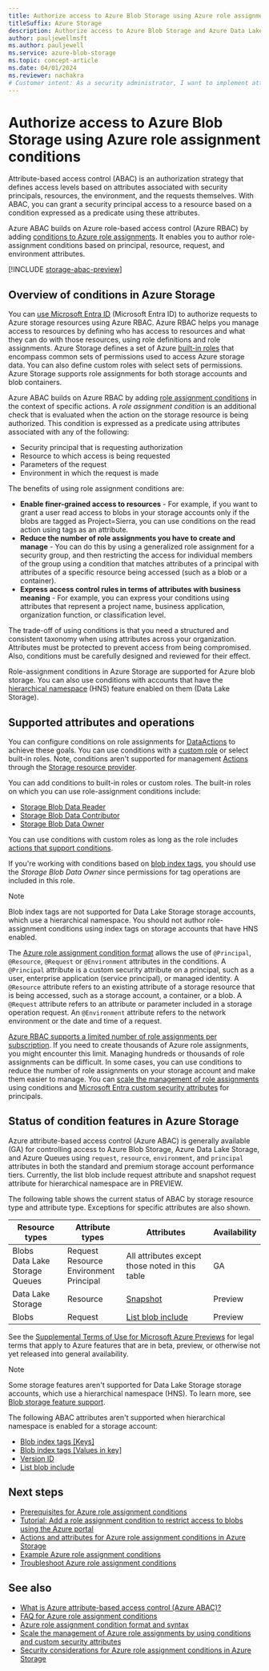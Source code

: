 ```yaml
---
title: Authorize access to Azure Blob Storage using Azure role assignment conditions
titleSuffix: Azure Storage
description: Authorize access to Azure Blob Storage and Azure Data Lake Storage using Azure role assignment conditions and Azure attribute-based access control (Azure ABAC). Define conditions on role assignments using Blob Storage attributes.
author: pauljewellmsft
ms.author: pauljewell
ms.service: azure-blob-storage
ms.topic: concept-article
ms.date: 04/01/2024
ms.reviewer: nachakra
# Customer intent: As a security administrator, I want to implement attribute-based access control on Azure Blob Storage, so that I can fine-tune access permissions based on specific attributes and conditions for enhanced security management and streamlined role assignments.
---
```


# Authorize access to Azure Blob Storage using Azure role assignment conditions

Attribute-based access control (ABAC) is an authorization strategy that defines access levels based on attributes associated with security principals, resources, the environment, and the requests themselves. With ABAC, you can grant a security principal access to a resource based on a condition expressed as a predicate using these attributes.

Azure ABAC builds on Azure role-based access control (Azure RBAC) by adding [conditions to Azure role assignments](../../role-based-access-control/conditions-overview.md). It enables you to author role-assignment conditions based on principal, resource, request, and environment attributes.

[!INCLUDE [storage-abac-preview](../../../includes/storage-abac-preview.md)]

## Overview of conditions in Azure Storage

You can [use Microsoft Entra ID](../common/authorize-data-access.md) (Microsoft Entra ID) to authorize requests to Azure storage resources using Azure RBAC. Azure RBAC helps you manage access to resources by defining who has access to resources and what they can do with those resources, using role definitions and role assignments. Azure Storage defines a set of Azure [built-in roles](../../role-based-access-control/built-in-roles.md#storage) that encompass common sets of permissions used to access Azure storage data. You can also define custom roles with select sets of permissions. Azure Storage supports role assignments for both storage accounts and blob containers.

Azure ABAC builds on Azure RBAC by adding [role assignment conditions](../../role-based-access-control/conditions-overview.md) in the context of specific actions. A *role assignment condition* is an additional check that is evaluated when the action on the storage resource is being authorized. This condition is expressed as a predicate using attributes associated with any of the following:

- Security principal that is requesting authorization
- Resource to which access is being requested
- Parameters of the request
- Environment in which the request is made

The benefits of using role assignment conditions are:

- **Enable finer-grained access to resources** - For example, if you want to grant a user read access to blobs in your storage accounts only if the blobs are tagged as Project=Sierra, you can use conditions on the read action using tags as an attribute.
- **Reduce the number of role assignments you have to create and manage** - You can do this by using a generalized role assignment for a security group, and then restricting the access for individual members of the group using a condition that matches attributes of a principal with attributes of a specific resource being accessed (such as a blob or a container).
- **Express access control rules in terms of attributes with business meaning** - For example, you can express your conditions using attributes that represent a project name, business application, organization function, or classification level.

The trade-off of using conditions is that you need a structured and consistent taxonomy when using attributes across your organization. Attributes must be protected to prevent access from being compromised. Also, conditions must be carefully designed and reviewed for their effect.

Role-assignment conditions in Azure Storage are supported for Azure blob storage. You can also use conditions with accounts that have the [hierarchical namespace](data-lake-storage-namespace.md) (HNS) feature enabled on them (Data Lake Storage).

## Supported attributes and operations

You can configure conditions on role assignments for [DataActions](../../role-based-access-control/role-definitions.md#dataactions) to achieve these goals. You can use conditions with a [custom role](../../role-based-access-control/custom-roles.md) or select built-in roles. Note, conditions aren't supported for management [Actions](../../role-based-access-control/role-definitions.md#actions) through the [Storage resource provider](/rest/api/storagerp).

You can add conditions to built-in roles or custom roles. The built-in roles on which you can use role-assignment conditions include:

- [Storage Blob Data Reader](../../role-based-access-control/built-in-roles.md#storage-blob-data-reader)
- [Storage Blob Data Contributor](../../role-based-access-control/built-in-roles.md#storage-blob-data-contributor)
- [Storage Blob Data Owner](../../role-based-access-control/built-in-roles.md#storage-blob-data-owner)

You can use conditions with custom roles as long as the role includes [actions that support conditions](storage-auth-abac-attributes.md#azure-blob-storage-actions-and-suboperations).

If you're working with conditions based on [blob index tags](storage-manage-find-blobs.md), you should use the *Storage Blob Data Owner* since permissions for tag operations are included in this role.

> [!NOTE]
> Blob index tags are not supported for Data Lake Storage storage accounts, which use a hierarchical namespace. You should not author role-assignment conditions using index tags on storage accounts that have HNS enabled.

The [Azure role assignment condition format](../../role-based-access-control/conditions-format.md) allows the use of `@Principal`, `@Resource`, `@Request` or `@Environment` attributes in the conditions. A `@Principal` attribute is a custom security attribute on a principal, such as a user, enterprise application (service principal), or managed identity. A `@Resource` attribute refers to an existing attribute of a storage resource that is being accessed, such as a storage account, a container, or a blob. A `@Request` attribute refers to an attribute or parameter included in a storage operation request. An `@Environment` attribute refers to the network environment or the date and time of a request.

[Azure RBAC supports a limited number of role assignments per subscription](../../azure-resource-manager/management/azure-subscription-service-limits.md#azure-rbac-limits). If you need to create thousands of Azure role assignments, you might encounter this limit. Managing hundreds or thousands of role assignments can be difficult. In some cases, you can use conditions to reduce the number of role assignments on your storage account and make them easier to manage. You can [scale the management of role assignments](../../role-based-access-control/conditions-custom-security-attributes-example.md) using conditions and [Microsoft Entra custom security attributes](/entra/fundamentals/custom-security-attributes-overview) for principals.

## Status of condition features in Azure Storage

Azure attribute-based access control (Azure ABAC) is generally available (GA) for controlling access to Azure Blob Storage, Azure Data Lake Storage, and Azure Queues using `request`, `resource`, `environment`, and `principal` attributes in both the standard and premium storage account performance tiers. Currently, the list blob include request attribute and snapshot request attribute for hierarchical namespace are in PREVIEW. 

The following table shows the current status of ABAC by storage resource type and attribute type. Exceptions for specific attributes are also shown.

| Resource types | Attribute types    | Attributes                | Availability |
|---|---|---|---|
| Blobs<br/>Data Lake Storage<br/>Queues | Request<br/>Resource<br/>Environment<br/>Principal | All attributes except those noted in this table | GA |
| Data Lake Storage                      | Resource        | [Snapshot](storage-auth-abac-attributes.md#snapshot)           | Preview |
| Blobs                                       | Request         | [List blob include](storage-auth-abac-attributes.md#list-blob-include)  | Preview |

See the [Supplemental Terms of Use for Microsoft Azure Previews](https://azure.microsoft.com/support/legal/preview-supplemental-terms/) for legal terms that apply to Azure features that are in beta, preview, or otherwise not yet released into general availability.

> [!NOTE] 
> Some storage features aren't supported for Data Lake Storage storage accounts, which use a hierarchical namespace (HNS). To learn more, see [Blob storage feature support](storage-feature-support-in-storage-accounts.md).
>
>The following ABAC attributes aren't supported when hierarchical namespace is enabled for a storage account:
>
> - [Blob index tags [Keys]](storage-auth-abac-attributes.md#blob-index-tags-keys)
> - [Blob index tags [Values in key]](storage-auth-abac-attributes.md#blob-index-tags-values-in-key)
> - [Version ID](storage-auth-abac-attributes.md#version-id)
> - [List blob include](storage-auth-abac-attributes.md#list-blob-include)

## Next steps

- [Prerequisites for Azure role assignment conditions](../../role-based-access-control/conditions-prerequisites.md)
- [Tutorial: Add a role assignment condition to restrict access to blobs using the Azure portal](storage-auth-abac-portal.md)
- [Actions and attributes for Azure role assignment conditions in Azure Storage](storage-auth-abac-attributes.md)
- [Example Azure role assignment conditions](storage-auth-abac-examples.md)
- [Troubleshoot Azure role assignment conditions](../../role-based-access-control/conditions-troubleshoot.md)

## See also

- [What is Azure attribute-based access control (Azure ABAC)?](../../role-based-access-control/conditions-overview.md)
- [FAQ for Azure role assignment conditions](../../role-based-access-control/conditions-faq.md)
- [Azure role assignment condition format and syntax](../../role-based-access-control/conditions-format.md)
- [Scale the management of Azure role assignments by using conditions and custom security attributes](../../role-based-access-control/conditions-custom-security-attributes-example.md)
- [Security considerations for Azure role assignment conditions in Azure Storage](storage-auth-abac-security.md)
